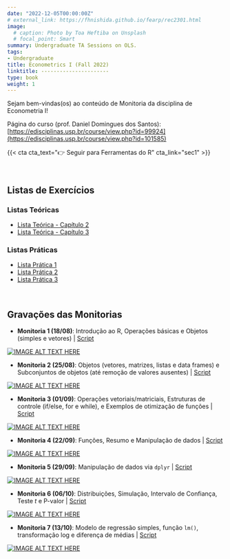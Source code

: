 ```yaml
---
date: "2022-12-05T00:00:00Z"
# external_link: https://fhnishida.github.io/fearp/rec2301.html
image:
  # caption: Photo by Toa Heftiba on Unsplash
  # focal_point: Smart
summary: Undergraduate TA Sessions on OLS.
tags:
- Undergraduate
title: Econometrics I (Fall 2022)
linktitle: ----------------------
type: book
weight: 1
---
```



Sejam bem-vindas(os) ao conteúdo de Monitoria da disciplina de Econometria I!

Página do curso (prof. Daniel Domingues dos Santos): [https://edisciplinas.usp.br/course/view.php?id=99924](https://edisciplinas.usp.br/course/view.php?id=101585)


{{< cta cta_text="👉 Seguir para Ferramentas do R" cta_link="sec1" >}}


</br>

## Listas de Exercícios

### Listas Teóricas
- [Lista Teórica - Capítulo 2](Lista-Teorica-Cap2_v2.pdf) 
- [Lista Teórica - Capítulo 3](Lista-Teorica-Cap3_v2.pdf) 



### Listas Práticas
- [Lista Prática 1](Lista_Pratica_1.pdf)
- [Lista Prática 2](Lista_Pratica_2.pdf)
- [Lista Prática 3](Lista_Pratica_3.pdf)


</br>

## Gravações das Monitorias

- **Monitoria 1 (18/08)**: Introdução ao R, Operações básicas e Objetos (simples e vetores) | [Script](https://fhnishida.github.io/fearp/rec2301/monitoria_01.R)
    
[![IMAGE ALT TEXT HERE](https://img.youtube.com/vi/WclDYhHj_Fk/hqdefault.jpg)](https://www.youtube.com/watch?v=WclDYhHj_Fk)

    
- **Monitoria 2 (25/08)**: Objetos (vetores, matrizes, listas e data frames) e Subconjuntos de objetos (até remoção de valores ausentes) | [Script](https://fhnishida.github.io/fearp/rec2301/monitoria_02.R)

[![IMAGE ALT TEXT HERE](https://img.youtube.com/vi/0DIlCKZb1gQ/hqdefault.jpg)](https://www.youtube.com/watch?v=0DIlCKZb1gQ)


- **Monitoria 3 (01/09)**: Operações vetoriais/matriciais, Estruturas de controle (if/else, for e while), e Exemplos de otimização de funções | [Script](https://fhnishida.github.io/fearp/rec2301/monitoria_03.R) 

[![IMAGE ALT TEXT HERE](https://img.youtube.com/vi/N2pkt0CBUOc/hqdefault.jpg)](https://www.youtube.com/watch?v=N2pkt0CBUOc)


- **Monitoria 4 (22/09)**: Funções, Resumo e Manipulação de dados | [Script](https://fhnishida.github.io/fearp/rec2301/monitoria_04.R) 

[![IMAGE ALT TEXT HERE](https://img.youtube.com/vi/cZpXDH96XPw/hqdefault.jpg)](https://www.youtube.com/watch?v=cZpXDH96XPw)


- **Monitoria 5 (29/09)**: Manipulação de dados via `dplyr` | [Script](https://fhnishida.github.io/fearp/rec2301/monitoria_05.R)

[![IMAGE ALT TEXT HERE](https://img.youtube.com/vi/TycerslMhnU/hqdefault.jpg)](https://www.youtube.com/watch?v=TycerslMhnU)


- **Monitoria 6 (06/10)**: Distribuições, Simulação, Intervalo de Confiança, Teste _t_ e P-valor | [Script](https://fhnishida.github.io/fearp/rec2301/monitoria_06.R) 

[![IMAGE ALT TEXT HERE](https://img.youtube.com/vi/wkOGblJGuIw/hqdefault.jpg)](https://www.youtube.com/watch?v=wkOGblJGuIw)


- **Monitoria 7 (13/10)**: Modelo de regressão simples, função `lm()`, transformação log e diferença de médias | [Script](https://fhnishida.github.io/fearp/rec2301/monitoria_07.R)

[![IMAGE ALT TEXT HERE](https://img.youtube.com/vi/G0za24e0qj4/hqdefault.jpg)](https://www.youtube.com/watch?v=G0za24e0qj4)
